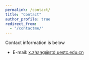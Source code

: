 ```yaml
---
permalink: /contact/
title: "Contact"
author_profile: true
redirect_from: 
  - "/contactme/"
---
```


Contact information is below

* E-mail: [x.zhang@std.uestc.edu.cn](x.zhang@std.uestc.edu.cn)